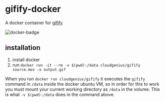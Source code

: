 # gifify-docker

A docker container for [gifify](https://github.com/vvo/gifify)

![docker-badge](http://dockeri.co/image/cloudgenius/gifify)

## installation

1. install docker
2. run `docker run -it --rm -v $(pwd):/data cloudgenius/gifify source.mov -o output.gif`

When you run `docker run cloudgenius/gifify` it executes the `gifify` command in `/data` inside the docker ubuntu VM, so in order for this to work you must mount your current working directory as `/data` in the volume. This is what `-v $(pwd):/data` does in the command above.

